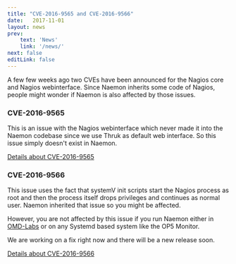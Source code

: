 ```yaml
---
title: "CVE-2016-9565 and CVE-2016-9566"
date:   2017-11-01
layout: news
prev:
    text: 'News'
    link: '/news/'
next: false
editLink: false
---
```


A few few weeks ago two CVEs have been announced for the Nagios core and Nagios webinterface. Since Naemon inherits some code
of Nagios, people might wonder if Naemon is also affected by those issues.

### CVE-2016-9565

This is an issue with the Nagios webinterface which never made it into the Naemon codebase since we use Thruk
as default web interface. So this issue simply doesn't exist in Naemon.

[Details about CVE-2016-9565](https://cve.mitre.org/cgi-bin/cvename.cgi?name=CVE-2016-9565)

### CVE-2016-9566

This issue uses the fact that systemV init scripts start the Nagios process as root and then the process itself drops privileges and continues as normal user. Naemon inherited that issue so you might be affected.

However, you are not affected by this issue if you run Naemon either in [OMD-Labs](https://labs.consol.de/omd/) or on any Systemd based system like the OP5 Monitor.

We are working on a fix right now and there will be a new release soon.

[Details about CVE-2016-9566](https://cve.mitre.org/cgi-bin/cvename.cgi?name=CVE-2016-9566)
